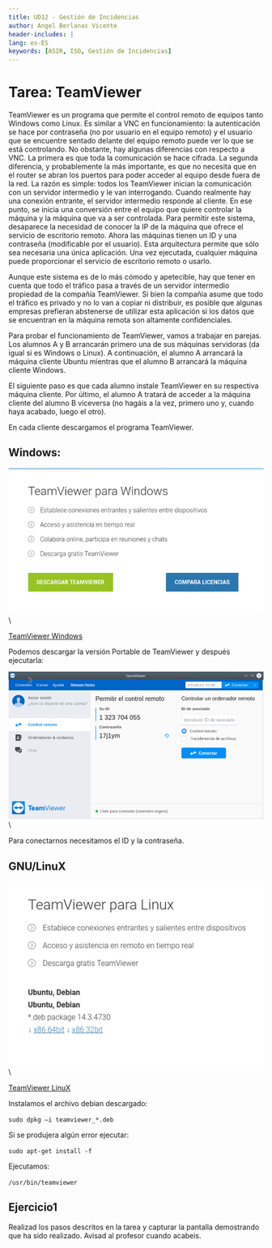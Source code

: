 ```yaml
---
title: UD12 - Gestión de Incidencias
author: Angel Berlanas Vicente
header-includes: |
lang: es-ES
keywords: [ASIR, ISO, Gestión de Incidencias]
---
```



# Tarea: TeamViewer

TeamViewer es un programa que permite el control remoto de equipos tanto Windows como Linux. Es similar a VNC en funcionamiento: la autenticación se hace por contraseña (no por usuario en el equipo remoto) y el usuario que se encuentre sentado delante del equipo remoto puede ver lo que se está controlando. 
No obstante, hay algunas diferencias con respecto a VNC. La primera es que toda la comunicación se hace cifrada. La segunda diferencia, y probablemente la más importante, es que no necesita que en el router se abran los puertos para poder acceder al equipo desde fuera de la red. La razón es simple: todos los TeamViewer inician la comunicación con un servidor intermedio y le van interrogando. Cuando realmente hay una conexión entrante, el servidor intermedio responde al cliente. En ese punto, se inicia una conversión entre el equipo que quiere controlar la máquina y la máquina que va a ser controlada. 
Para permitir este sistema, desaparece la necesidad de conocer la IP de la máquina que ofrece el servicio de escritorio remoto. Ahora las máquinas tienen un ID y una contraseña (modificable por el usuario). 
Esta arquitectura permite que sólo sea necesaria una única aplicación. Una vez ejecutada, cualquier máquina puede proporcionar el servicio de escritorio remoto o usarlo. 

Aunque este sistema es de lo más cómodo y apetecible, hay que tener en cuenta que todo el tráfico pasa a través de un servidor intermedio propiedad de la compañía TeamViewer. Si bien la compañía asume que todo el tráfico es privado y no lo van a copiar ni distribuir, es posible que algunas empresas prefieran abstenerse de utilizar esta aplicación si los datos que se encuentran en la máquina remota son altamente confidenciales. 

Para probar el funcionamiento de TeamViewer, vamos a trabajar en parejas. Los alumnos A y B arrancarán primero una de sus máquinas servidoras (da igual si es Windows o Linux). A continuación, el alumno A arrancará la máquina cliente Ubuntu mientras que el alumno B arrancará la máquina cliente Windows. 

El siguiente paso es que cada alumno instale TeamViewer en su respectiva máquina cliente. Por último, el alumno A tratará de acceder a la máquina cliente del alumno B viceversa (no hagáis a la vez, primero uno y, cuando haya acabado, luego el otro).

En cada cliente descargamos el programa TeamViewer.

## Windows:

![TeamViewer](TeamViewer/TVWindows.png)
\

[TeamViewer Windows](https://www.teamviewer.com/es/download/windows/)

Podemos descargar la versión Portable de TeamViewer y después ejecutarla:

![TeamViewer](TeamViewer/TV.png)
\

Para conectarnos necesitamos el ID y la contraseña.

## GNU/LinuX

![TeamViewer](TeamViewer/TVLinuX2.png)
\

[TeamViewer LinuX](https://www.teamviewer.com/es/download/linux/)

Instalamos el archivo debian descargado:

`sudo dpkg –i teamviewer_*.deb`

Si se produjera algún error ejecutar:

`sudo apt-get install -f`

Ejecutamos:

`/usr/bin/teamviewer`

## Ejercicio1

Realizad los pasos descritos en la tarea y capturar la pantalla demostrando que ha sido realizado. Avisad al profesor cuando acabeis.